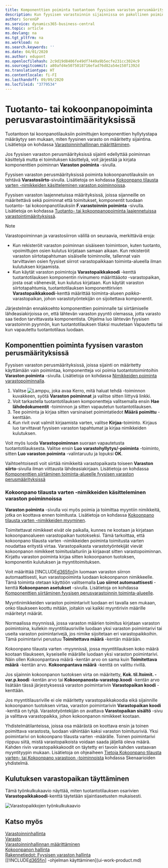 ```yaml
---
title: Komponenttien poiminta tuotantoon fyysisen varaston perusmäärityksissä | Microsoft Docs
description: Kun fyysisen varastoinnin sijainnissa on pakollinen poiminnan käsittely mutta ei pakollista toimituksen käsittelyä, voit järjestää ja kirjata komponenttien poiminnan **Varaston poiminta** -sivun avulla.
author: SorenGP
ms.service: dynamics365-business-central
ms.topic: article
ms.devlang: na
ms.tgt_pltfrm: na
ms.workload: na
ms.search.keywords: ''
ms.date: 04/01/2020
ms.author: edupont
ms.openlocfilehash: 2c9d19d8406fe49df7449a9b5ecfe231cc3024c9
ms.sourcegitcommit: a80afd4e5075018716efad76d82a54e158f1392d
ms.translationtype: HT
ms.contentlocale: fi-FI
ms.lasthandoff: 09/09/2020
ms.locfileid: "3779534"
---
```

# <a name="pick-for-production-or-assembly-in-basic-warehouse-configurations"></a>Tuotanto- tai kokoonpanopoiminta perusvarastointimäärityksissä
Tuotantoon tai koonpanotilauksiin poimittujen komponenttien hyllytystapa määräytyy sen mukaan, miten fyysinen varasto on määritetty sijaintina. Lisätietoja on kohdassa [Varastoinninhallinnan määrittäminen](warehouse-setup-warehouse.md).

Jos fyysisen varaston perusmäärityksissä sijainti edellyttää poiminnan käsittelyä mutta ei toimituksen käsittelyä, voit järjestää ja kirjata komponenttien poiminnan **Varaston poiminta** -sivulla.  

Fyysisen varaston perusmäärityksissä poiminta kokoonpanotilauksiin on tehtävä **Varastosiirto**-sivulla. Lisätietoja on kohdassa [Kokoonpano tilausta varten -nimikkeiden käsitteleminen varaston poiminnoissa](warehouse-how-to-pick-for-production.md#handling-assemble-to-order-items-with-inventory-picks).  

Fyysisen varaston laajennetuissa määrityksissä, joissa sijanneille on määritettävä sekä poiminnat että toimitukset, komponentit tuodaan tuotanto- tai kokoonpanotilauksiin **F.varastoinnin poiminta** -sivulla. Lisätietoja on kohdassa [Tuotanto- tai kokoonpanopoiminta laajennetuissa varastointimäärityksissä](warehouse-how-to-pick-for-internal-operations-in-advanced-warehousing.md).

> [!NOTE]  
>  Varastopoiminnan ja varastosiirron välillä on seuraavia, merkittäviä eroja:  
>   
>  -   Kun rekisteröit varaston poiminnan sisäiseen toimintoon, kuten tuotanto, vpoimittujen osien kulutus kirjataan samaan aikaan. Kun rekisteröit varaston siirtotapahtuman sisäiselle toiminnolle, tallennat vain tarvittavien osien fyysiset siirrot varastopaikkaan toiminta-alueella ilman kulutuksen kirjaamista.  
> -   Kun käytät varaston poimintoja **Varastopaikkakoodi** -kenttä tuotantotilauksen komponentin rivinumero määrittää*ota* -varastopaikan, josta osat vähenevät, kun kulutus kirjataan. Kun käytät varaston siirtotapahtumia, tuotantotilauksen komponenttirivien **Varastopaikkakoodi**-kenttä määrittää toiminta-alueen *paikka*-varastopaikan, johon varastotyöntekijän on sijoitettava komponentit.  

Järjestelmän ennakkoehto komponenttien poiminnalle tai siirtämiselle lähdeasiakirjoissa on, että lähtevän varaston pyyntö olemassa, jotta varasto saa tiedon tarvittavasta komponentista. Ohjelma luo lähtevän fyysisen varastoinnin pyynnön, kun tuotantotilauksen tilaksi muutetaan Vapautettu tai kun vapautettu tuotantotilaus luodaan.  

## <a name="to-pick-components-in-basic-warehouse-configurations"></a>Komponenttien poiminta fyysisen varaston perusmäärityksissä
Fyysisen varaston perusmäärityksissä, joissa sijainti on määritetty käyttämään vain poimintaa, komponentteja voi poimia tuotantotoimintoihin **Varaston poiminta** -sivulla. Lisätietoja on kohdassa [Nimikkeiden poiminta varastopoiminnalla](warehouse-how-to-pick-items-with-inventory-picks.md).

1.  Valitse ![Lamppu, joka avaa Kerro, mitä haluat tehdä -toiminnon](media/ui-search/search_small.png "Kerro, mitä haluat tehdä") kuvakkeen, syötä **Varaston poiminnat** ja valitse sitten liittyvä linkki.  
2.  Voit tarkastella tuotantotilauksen komponentteja valitsemalla ensin **Hae lähdedokumentit** -toiminnon ja sitten vapautetun tuotantotilauksen.  
3.  Tee poiminta ja kirjaa sitten varsinaiset poimintatiedot **Määrä poimittu** -kenttään.  
4.  Kun rivit ovat valmiit kirjaamista varten, valitse **Kirjaa**-toiminto. Kirjaus luo tarvittavat fyysisen varaston tapahtumat ja kirjaa nimikkeiden kulutuksen.  

Voit myös luoda **Varastopoiminnan** suoraan vapautetusta tuotantotilauksesta. Valitse ensin **Luo varastohyllytys/-poiminta** -toiminto, sitten **Luo varaston poiminta** -valintaruutu ja lopuksi **OK**.

Vaihtoehtoisesti voit siirtää nimikkeitä varastopaikasta toiseen **Varaston siirto**-sivulla ilman viittausta lähdeasiakirjaan.
Lisätietoja on kohdassa [Komponenttien siirtäminen toiminta-alueelle fyysisen varaston perusmäärityksissä](warehouse-how-to-move-components-to-an-operation-area-in-basic-warehousing.md)

### <a name="handling-assemble-to-order-items-with-inventory-picks"></a>Kokoonpano tilausta varten -nimikkeiden käsitteleminen varaston poiminnoissa
**Varaston poiminta** -sivulla voi myös poimia ja toimittaa myyntiin nimikkeitä, jotka on koottava ennen toimitusta. Lisätietoja on kohdassa [Kokoonpano tilausta varten -nimikkeiden myyminen](assembly-how-to-sell-items-assembled-to-order.md).

Toimitettavat nimikkeet eivät ole paikalla, kunnes ne kootaan ja kirjataan kokoonpanoalueen varastopaikan tuotokseksi. Tämä tarkoittaa, että kokoonpano tilausta varten -nimikkeiden poiminta toimitusta varten noudattaa eritystä virtaa. Varastopaikasta varastotyöntekijät vievät kokoonpanon nimikkeet toimituslaituriin ja kirjaavat sitten varastopoiminnan. Kirjattu varaston poiminta kirjaa sitten kokoonpanon tuotoksen, komponentin kulutuksen ja myyntitoimituksen.

Voit määrittää [!INCLUDE[d365fin](includes/d365fin_md.md)]in luomaan varaston siirron automaattisesti, kun varastopoiminta luodaan kokoonpanon nimikkeelle. Tämä toiminta otetaan käyttöön valitsemalla **Luo siirrot automaattisesti** -kenttä **Kokoonpanon asetukset** -sivulla. Lisätietoja on kohdassa [Komponenttien siirtäminen fyysisen perusvarastoinnin toiminta-alueelle](warehouse-how-to-move-components-to-an-operation-area-in-basic-warehousing.md).

Myyntinimikkeiden varaston poimintarivit luodaan eri tavalla sen mukaan, onko tilaukseen koottu mitään, joitakin vai kaikki myyntirivin määrille määritetyt määrät.

Normaalissa myynnissä, jossa varaston määrien toimitus kirjataan varaston poimintoina, kullekin myyntitilausriville luodaan yksi varaston poimintarivi tai useita varaston poimintarivejä, jos nimike sijoitetaan eri varastopaikkoihin. Tämä poimintarivi perustuu **Toimitettava määrä** -kentän määrään.

Kokoonpano tilausta varten -myynnissä, jossa myyntitilauksen koko määrä kootaan tilaukseen, kyseiselle määrälle luodaan yksi varaston poimintarivi. Näin ollen Kokoonpantava määrä -kentän arvo on sama kuin **Toimitettava määrä** -kentän arvo. **Kokoonpantava määrä** -kenttä on valittu rivillä.

Jos sijainnin kokoonpanon tuotoksen virta on määritetty, **Kok. til.ltoimit. -var.p.koodi** -kentän arvo tai **Kokoonpanosta-varastop.koodi** -kentän arvo lisätään tässä järjestyksessä varaston poimintarivin **Varastopaikan koodi** -kenttään.

Jos myyntitilausriville ei ole määritetty varastopaikkakoodia eikä sijainnille kokoonpanon tuotoksen virtaa, varaston poimintarivin **Varastopaikan koodi** -kenttä on tyhjä. Varastotyöntekijän on avattava **Varastopaikan sisältö** -sivu ja valittava varastopaikka, johon kokoonpanon nimikkeet kootaan.

Yhdistelmätilanteissa, joissa osa määrästä on koottava ensin ja toinen poimittava varastosta, luodaan vähintään kaksi varaston toimitusriviä. Yksi poimintarivi on kokoonpano tilausta varten -määrälle. Toinen poimintarivi riippuu siitä, mistä varastopaikoista voidaan saada jäljellä oleva määrä. Kahden rivin varastopaikkakoodit on täytetty eri tavoin kahden vastaavan myyntityypin mukaan. Lisätietoja on ohjeaiheen [Tietoja Kokoonpano tilausta varten- tai Kokoonpano varastoon -toiminnoista](assembly-assemble-to-order-or-assemble-to-stock.md) kohdassa Skenaarioiden yhdistelmä.

## <a name="filling-the-consumption-bin"></a>Kulutuksen varastopaikan täyttäminen
Tämä työnkulkukaavio näyttää, miten tuotantotilauksen osarivien **Varastopaikkakoodi**-kenttä täytetään sijaintiasetusten mukaisesti.

![Varastopaikkojen työnkulkukaavio](media/binflow.png "BinFlow")

## <a name="see-also"></a>Katso myös
[Varastoinninhallinta](warehouse-manage-warehouse.md)  
[Varasto](inventory-manage-inventory.md)  
[Varastoinninhallinnan määrittäminen](warehouse-setup-warehouse.md)     
[Kokoonpanon hallinta](assembly-assemble-items.md)    
[Rakennetiedot: Fyysisen varaston hallinta](design-details-warehouse-management.md)  
[[!INCLUDE[d365fin](includes/d365fin_md.md)] -ohjelman käyttäminen](ui-work-product.md)
